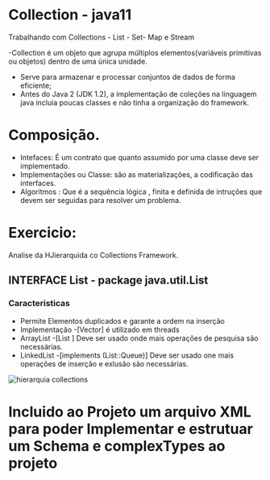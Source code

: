 # Collection - java11
Trabalhando com Collections - List - Set- Map e Stream

-Collection é um objeto que agrupa múltiplos elementos(variáveis primitivas ou objetos)
dentro de uma única unidade.

- Serve para armazenar e processar conjuntos de dados de forma eficiente;
- Antes do Java 2 (JDK 1.2), a implementação de coleções na linguagem java incluia
poucas classes e não tinha a organização do framework.
  

# Composição.

- Intefaces: É um contrato que quanto assumido por uma classe deve ser implementado.
- Implementações ou Classe: são as materializações, a codificação das interfaces.
- Algoritmos : Que é a sequência lógica , finita e definida de intruções que devem ser 
seguidas para resolver um problema.
  
# Exercicio:
Analise da HJierarquida co Collections Framework.

## INTERFACE List - package java.util.List

### Caracteristicas
- Permite Elementos duplicados e garante a ordem na inserção
- Implementação -[Vector] é utilizado em threads
- ArrayList     -[List  ] Deve ser usado onde mais operações de pesquisa são necessárias.
- LinkedList    -[implements (List::Queue)] Deve ser usado one mais operações de inserção e exlusão são necessárias.

![hierarquia collections](https://user-images.githubusercontent.com/65586669/120273500-f5c91600-c284-11eb-90bc-611dba159999.jpg)

# Incluido ao Projeto um arquivo XML para poder Implementar e estrutuar um Schema e complexTypes ao projeto

